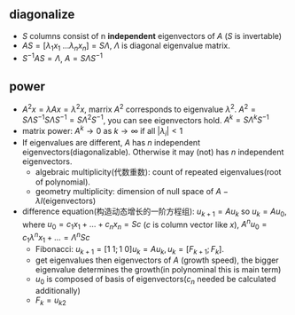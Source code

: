 ## diagonalize
- $S$ columns consist of n **independent** eigenvectors of $A$ ($S$ is invertable)
- $AS=[\lambda_1x_1\ \dots \lambda_nx_n]=S\Lambda$, $\Lambda$ is diagonal eigenvalue matrix.
- $S^{-1}AS=\Lambda$, $A=S\Lambda S^{-1}$

## power
- $A^2x=\lambda Ax=\lambda ^2x$, marrix $A^2$ corresponds to eigenvalue $\lambda ^2$. $A^2=S\Lambda S^{-1}S\Lambda S^{-1}=S\Lambda^2S^{-1}$, you can see eigenvectors hold. $A^k=S\Lambda ^kS^{-1}$
- matrix power: $A^k\to 0$ as $k\to \infty$ if all $|\lambda _i|<1$
- If eigenvalues are different, $A$ has $n$ independent eigenvectors(diagonalizable). Otherwise it may (not) has $n$ independent eigenvectors.
    - algebraic multiplicity(代数重数): count of repeated eigenvalues(root of polynomial).
    - geometry multiplicity: dimension of null space of $A-\lambda I$(eigenvectors)
- difference equation(构造动态增长的一阶方程组): $u_{k+1}=Au_{k}$ so $u_{k}=Au_0$, where $u_0=c_1x_1+\dots +c_nx_n=Sc$ ($c$ is column vector like $x$), $A^nu_0=c_1\lambda ^nx_1+\dots =\Lambda ^nSc$
    - Fibonacci: $u_{k+1}=[1\ 1;1\ 0]u_k=Au_k,u_k=[F_{k+1};F_k]$.
    - get eigenvalues then eigenvectors of $A$ (growth speed), the bigger eigenvalue determines the growth(in polynominal this is main term)
    - $u_0$ is composed of basis of eigenvectors($c_n$ needed be calculated additionally)
    - $F_k=u_{k2}$